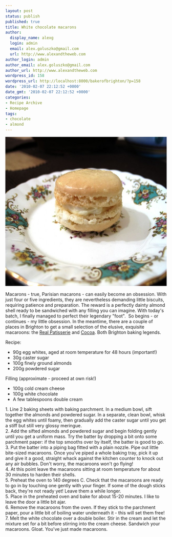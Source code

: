 ```yaml
---
layout: post
status: publish
published: true
title: White chocolate macarons
author:
  display_name: alexg
  login: admin
  email: alex.goluszko@gmail.com
  url: http://www.alexandtheweb.com
author_login: admin
author_email: alex.goluszko@gmail.com
author_url: http://www.alexandtheweb.com
wordpress_id: 158
wordpress_url: http://localhost:8000/bakerofbrighton/?p=158
date: '2010-02-07 22:12:52 +0000'
date_gmt: '2010-02-07 22:12:52 +0000'
categories:
- Recipe Archive
- Homepage
tags:
- chocolate
- almond
---
```

<p><a href="images/2010/02/IMG_1384-copy.jpg"><img class="alignnone size-medium wp-image-159" title="Macaroon with white chocolate cream cheese filling" src="/images/2010/02/IMG_1384-copy-620x465.jpg" alt="Macaroon with white chocolate cream cheese filling" width="620" height="465" /></a></p>
<p>Macarons - true, Parisian macarons - can easily become an obsession. With just four or five ingredients, they are nevertheless demanding little biscuits, requiring patience and preparation. The reward is a perfectly dainty almond shell ready to be sandwiched with any filling you can imagine. With today's batch, I finally managed to perfect their legendary "foot".  So begins - or continues - my little obsession. In the meantime, there are a couple of places in Brighton to get a small selection of the elusive, exquisite macaroons: the <a href="http://www.realpatisserie.co.uk/">Real Patisserie</a> and <a href="http://www.cocoabrighton.co.uk/">Cocoa</a>. Both Brighton baking legends.</p>
<p>Recipe:</p>
<ul>
<li>90g egg whites, aged at room temperature for 48 hours (important!)</li>
<li>30g caster sugar</li>
<li>100g finely ground almonds</li>
<li>200g powdered sugar</li>
</ul>
<p>Filling (approximate - proceed at own risk!)</p>
<ul>
<li>100g cold cream cheese</li>
<li>100g white chocolate</li>
<li>A few tablespoons double cream</li>
</ul>
<p>1. Line 2 baking sheets with baking parchment. In a medium bowl, sift together the almonds and powdered sugar. In a separate, clean bowl, whisk the egg whites until foamy, then gradually add the caster sugar until you get a stiff but still very glossy meringue.<br />
2. Add the sifted almonds and powdered sugar and begin folding gently until you get a uniform mass. Try the batter by dropping a bit onto some parchment paper: if the top smooths over by itself, the batter is good to go.<br />
3. Put the batter into a piping bag fitted with a plain nozzle. Pipe out little bite-sized macaroons. Once you've piped a whole baking tray, pick it up and give it a good, straight whack against the kitchen counter to knock out any air bubbles. Don't worry, the macaroons won't go flying!<br />
4. At this point leave the macaroons sitting at room temperature for about 30 minutes to harden their shells.<br />
5. Preheat the oven to 140 degrees C. Check that the macaroons are ready to go in by touching one gently with your finger. If some of the dough sticks back, they're not ready yet! Leave them a while longer.<br />
5. Place in the preheated oven and bake for about 15-20 minutes. I like to leave the door a little bit ajar.<br />
6. Remove the macaroons from the oven. If they stick to the parchment paper, pour a little bit of boiling water underneath it - this will set them free!<br />
7. Melt the white chocolate over a double boiler. Stir in the cream and let the mixture set for a bit before stirring into the cream cheese. Sandwich your macaroons. Gloat. You've just made macaroons.</p>
